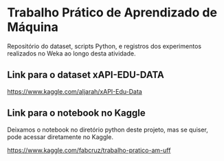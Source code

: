 # Trabalho Prático de Aprendizado de Máquina

Repositório do dataset, scripts Python, e registros dos experimentos realizados no Weka ao longo desta atividade.

## Link para o dataset xAPI-EDU-DATA

https://www.kaggle.com/aljarah/xAPI-Edu-Data

## Link para o notebook no Kaggle

Deixamos o notebook no diretório python deste projeto, mas se quiser, pode acessar diretamente no Kaggle.

https://www.kaggle.com/fabcruz/trabalho-pratico-am-uff
